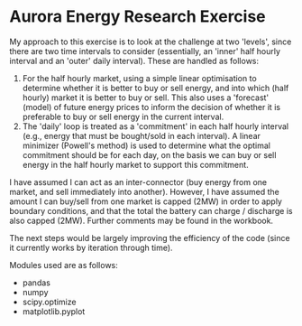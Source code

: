 # Aurora Energy Research Exercise

My approach to this exercise is to look at the challenge at two 'levels', since there are two time intervals to consider (essentially, an 'inner' half hourly interval and an 'outer' daily interval). These are handled as follows:
1. For the half hourly market, using a simple linear optimisation to determine whether it is better to buy or sell energy, and into which (half hourly) market it is better to buy or sell. This also uses a 'forecast' (model) of future energy prices to inform the decision of whether it is preferable to buy or sell energy in the current interval.
2. The 'daily' loop is treated as a 'commitment' in each half hourly interval (e.g., energy that must be bought/sold in each interval). A linear minimizer (Powell's method) is used to determine what the optimal commitment should be for each day, on the basis we can buy or sell energy in the half hourly market to support this commitment.

I have assumed I can act as an inter-connector (buy energy from one market, and sell immediately into another). However, I have assumed the amount I can buy/sell from one market is capped (2MW) in order to apply boundary conditions, and that the total the battery can charge / discharge is also capped (2MW). Further comments may be found in the workbook.

The next steps would be largely improving the efficiency of the code (since it currently works by iteration through time).

Modules used are as follows:
* pandas
* numpy
* scipy.optimize
* matplotlib.pyplot
